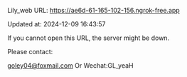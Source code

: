 Lily_web URL: https://ae6d-61-165-102-156.ngrok-free.app

Updated at: 2024-12-09 16:43:57

If you cannot open this URL, the server might be down.

Please contact: 

goley04@foxmail.com Or Wechat:GL_yeaH
